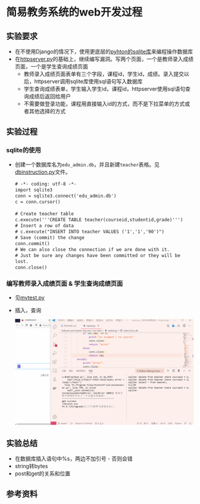 # 简易教务系统的web开发过程

## 实验要求

- 在不使用Django的情况下，使用更底层的[pyhton的sqlite库](https://docs.python.org/3/library/sqlite3.html)来编程操作数据库
- 在[httpserver.py](./httpserver.py)的基础上，继续编写漏洞。写两个页面，一个是教师录入成绩页面，一个是学生查询成绩页面
  - 教师录入成绩页面表单有三个字段，课程id，学生id，成绩。录入提交以后，httpserver调用sqlite库使用sql语句写入数据库
  - 学生查询成绩表单，学生输入学生id，课程id，httpserver使用sql语句查询成绩后返回给用户
  - 不需要做登录功能，课程用直接输入id的方式，而不是下拉菜单的方式或者其他选择的方式

## 实验过程

### sqlite的使用

- 创建一个数据库名为`edu_admin.db`，并且新建`teacher`表格。见[dbinstruction.py](./dbinstructions.py)文件。
    ```
    # -*- coding: utf-8 -*-
    import sqlite3
    conn = sqlite3.connect('edu_admin.db')
    c = conn.cursor()

    # Create teacher table 
    c.execute('''CREATE TABLE teacher(courseid,studentid,grade)''')
    # Insert a row of data
    # c.execute("INSERT INTO teacher VALUES ('1','1','90')")
    # Save (commit) the change
    conn.commit()
    # We can also close the connection if we are done with it.
    # Just be sure any changes have been committed or they will be lost.
    conn.close()
    ```


### 编写教师录入成绩页面 & 学生查询成绩页面

- 见[mytest.py](./mytest.py)
- 插入，查询

    <img src="./img/insertandquery.gif">

## 实验总结

- 在数据库插入语句中%s，两边不加引号 - 否则会错
- string转bytes
- post和get的关系和位置

## 参考资料
